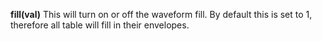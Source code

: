 <a name="fill"></a>**fill(val)** This will turn on or off the waveform fill. By default this is set to 1, therefore all table will fill in their envelopes.

<!--UPDATE WIDGET_IN_CSOUND
    SIdent sprintf "fill(%d) ", rand(100) < 70 ? 1 : 0
    SIdentifier strcat SIdentifier, SIdent
-->
